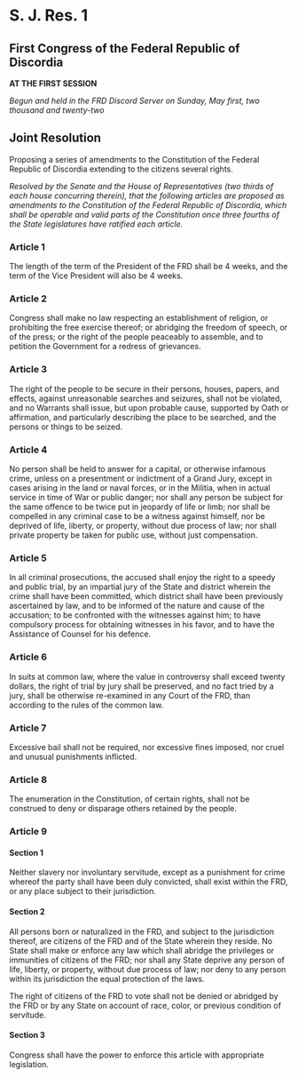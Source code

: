 # S. J. Res. 1

## First Congress of the Federal Republic of Discordia

**AT THE FIRST SESSION**

*Begun and held in the FRD Discord Server on Sunday, May first, two thousand and twenty-two*

## Joint Resolution

Proposing a series of amendments to the Constitution of the Federal Republic of Discordia extending to the citizens several rights.

*Resolved by the Senate and the House of Representatives (two thirds of each house concurring therein), that the following articles are proposed as amendments to the Constitution of the Federal Republic of Discordia, which shall be operable and valid parts of the Constitution once three fourths of the State legislatures have ratified each article.*

### Article 1

The length of the term of the President of the FRD shall be 4 weeks, and the term of the Vice President will also be 4 weeks.

### Article 2

Congress shall make no law respecting an establishment of religion, or prohibiting the free exercise thereof; or abridging the freedom of speech, or of the press; or the right of the people peaceably to assemble, and to petition the Government for a redress of grievances.

### Article 3

The right of the people to be secure in their persons, houses, papers, and effects, against unreasonable searches and seizures, shall not be violated, and no Warrants shall issue, but upon probable cause, supported by Oath or affirmation, and particularly describing the place to be searched, and the persons or things to be seized.

### Article 4

No person shall be held to answer for a capital, or otherwise infamous crime, unless on a presentment or indictment of a Grand Jury, except in cases arising in the land or naval forces, or in the Militia, when in actual service in time of War or public danger; nor shall any person be subject for the same offence to be twice put in jeopardy of life or limb; nor shall be compelled in any criminal case to be a witness against himself, nor be deprived of life, liberty, or property, without due process of law; nor shall private property be taken for public use, without just compensation.

### Article 5

In all criminal prosecutions, the accused shall enjoy the right to a speedy and public trial, by an impartial jury of the State and district wherein the crime shall have been committed, which district shall have been previously ascertained by law, and to be informed of the nature and cause of the accusation; to be confronted with the witnesses against him; to have compulsory process for obtaining witnesses in his favor, and to have the Assistance of Counsel for his defence.

### Article 6

In suits at common law, where the value in controversy shall exceed twenty dollars, the right of trial by jury shall be preserved, and no fact tried by a jury, shall be otherwise re-examined in any Court of the FRD, than according to the rules of the common law.

### Article 7

Excessive bail shall not be required, nor excessive fines imposed, nor cruel and unusual punishments inflicted.

### Article 8

The enumeration in the Constitution, of certain rights, shall not be construed to deny or disparage others retained by the people.

### Article 9

#### Section 1

Neither slavery nor involuntary servitude, except as a punishment for crime whereof the party shall have been duly convicted, shall exist within the FRD, or any place subject to their jurisdiction.

#### Section 2

All persons born or naturalized in the FRD, and subject to the jurisdiction thereof, are citizens of the FRD and of the State wherein they reside. No State shall make or enforce any law which shall abridge the privileges or immunities of citizens of the FRD; nor shall any State deprive any person of life, liberty, or property, without due process of law; nor deny to any person within its jurisdiction the equal protection of the laws.

The right of citizens of the FRD to vote shall not be denied or abridged by the FRD or by any State on account of race, color, or previous condition of servitude.

#### Section 3

Congress shall have the power to enforce this article with appropriate legislation.







